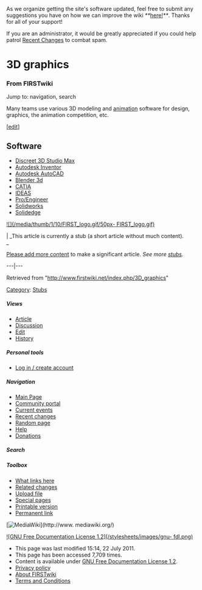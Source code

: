 As we organize getting the site's software updated, feel free to submit any
suggestions you have on how we can improve the wiki
_**_[here!](/index.php/User:Hallry/Suggestions "User:Hallry/Suggestions"
)_**_. Thanks for all of your support!

If you are an administrator, it would be greatly appreciated if you could help
patrol [Recent Changes](/index.php/Special:Recentchanges
"Special:Recentchanges" ) to combat spam.

# 3D graphics

### From FIRSTwiki

Jump to: navigation, search

Many teams use various 3D modeling and [animation](/index.php/Animation
"Animation" ) software for design, graphics, the animation competition, etc.

[[edit](/index.php?title=3D_graphics&action=edit&section=1 "Edit section:
Software" )]

## Software

  * [Discreet 3D Studio Max](/index.php/3D_Studio_Max "3D Studio Max" )
  * [Autodesk Inventor](/index.php/Autodesk_Inventor "Autodesk Inventor" )
  * [Autodesk AutoCAD](/index.php/AutoCAD "AutoCAD" )
  * [Blender 3d](/index.php/Blender_3d "Blender 3d" )
  * [CATIA](/index.php?title=CATIA&action=edit "CATIA" )
  * [IDEAS](/index.php?title=IDEAS&action=edit "IDEAS" )
  * [Pro/Engineer](/index.php?title=Pro/Engineer&action=edit "Pro/Engineer" )
  * [Solidworks](/index.php?title=Solidworks&action=edit "Solidworks" )
  * [Solidedge](/index.php?title=Solidedge&action=edit "Solidedge" )

  

[![](/media/thumb/1/10/FIRST_logo.gif/50px-
FIRST_logo.gif)](/index.php/Image:FIRST_logo.gif "" )

|  _This article is currently a stub (a short article without much content).  
_

[Please add more
content](http://www.firstwiki.net/index.php?title=3D_graphics&action=edit
"http://www.firstwiki.net/index.php?title=3D_graphics&action=edit" ) to make a
significant article. _See more [stubs](/index.php/Special:Shortpages
"Special:Shortpages" )._  
  
---|---  
  
Retrieved from "<http://www.firstwiki.net/index.php/3D_graphics>"

[Category](/index.php?title=Special:Categories&article=3D_graphics
"Special:Categories" ): [Stubs](/index.php/Category:Stubs "Category:Stubs" )

##### Views

  * [Article](/index.php/3D_graphics)
  * [Discussion](/index.php/Talk:3D_graphics)
  * [Edit](/index.php?title=3D_graphics&action=edit)
  * [History](/index.php?title=3D_graphics&action=history)

##### Personal tools

  * [Log in / create account](/index.php?title=Special:Userlogin&returnto=3D_graphics)

[](/index.php/Main_Page "Main Page" )

##### Navigation

  * [Main Page](/index.php/Main_Page)
  * [Community portal](/index.php/FIRSTwiki:Community_portal)
  * [Current events](/index.php/Current_events)
  * [Recent changes](/index.php/Special:Recentchanges)
  * [Random page](/index.php/Special:Random)
  * [Help](/index.php/FIRSTwiki:Help)
  * [Donations](/index.php/FIRSTwiki:Site_support)

##### Search



##### Toolbox

  * [What links here](/index.php/Special:Whatlinkshere/3D_graphics)
  * [Related changes](/index.php/Special:Recentchangeslinked/3D_graphics)
  * [Upload file](/index.php/Special:Upload)
  * [Special pages](/index.php/Special:Specialpages)
  * [Printable version](/index.php?title=3D_graphics&printable=yes)
  * [Permanent link](/index.php?title=3D_graphics&oldid=80872)

[![MediaWiki](/skins/common/images/poweredby_mediawiki_88x31.png)](http://www.
mediawiki.org/)

[![GNU Free Documentation License 1.2](/stylesheets/images/gnu-
fdl.png)](http://www.gnu.org/copyleft/fdl.html)

  * This page was last modified 15:14, 22 July 2011.
  * This page has been accessed 7,709 times.
  * Content is available under [GNU Free Documentation License 1.2](http://www.gnu.org/copyleft/fdl.html "http://www.gnu.org/copyleft/fdl.html" ).
  * [Privacy policy](/index.php/FIRSTwiki:Privacy_policy "FIRSTwiki:Privacy policy" )
  * [About FIRSTwiki](/index.php/FIRSTwiki:About "FIRSTwiki:About" )
  * [Terms and Conditions](/index.php/FIRSTwiki:Terms_and_conditions "FIRSTwiki:Terms and conditions" )

